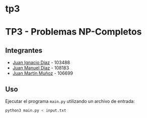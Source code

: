 # tp3

# TP3 - Problemas NP-Completos

## Integrantes
- [Juan Ignacio Díaz](https://github.com//listeriaceae) - 103488
- [Juan Manuel Díaz](https://github.com/Diaz-Manuel) - 108183
- [Juan Martín Muñoz](https://github.com/juan518munoz) - 106699

## Uso
Ejecutar el programa `main.py` utilizando un archivo de entrada:

```bash
python3 main.py < input.txt
```

